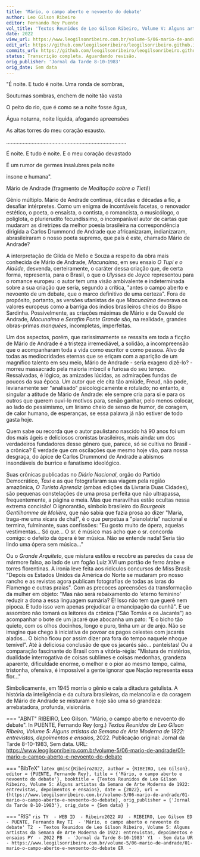 ```yaml
---
title: 'Mário, o campo aberto e nevoento do debate'
author: Leo Gilson Ribeiro
editor: Fernando Rey Puente
vol_title: 'Textos Reunidos de Leo Gilson Ribeiro, Volume V: Alguns artistas da Semana de Arte Moderna de 1922: entrevistas, depoimentos e ensaios'
date: 2022
view_url: https://www.leogilsonribeiro.com.br/volume-5/06-mario-de-andrade/01-mario-o-campo-aberto-e-nevoento-do-debate
edit_url: https://github.com/leogilsonribeiro/leogilsonribeiro.github.io/edit/main/docs/markdown/volume-5/06-mario-de-andrade/01-mario-o-campo-aberto-e-nevoento-do-debate.md
commits_url: https://github.com/leogilsonribeiro/leogilsonribeiro.github.io/commits/main/docs/markdown/volume-5/06-mario-de-andrade/01-mario-o-campo-aberto-e-nevoento-do-debate.md
status: Transcrição completa. Aguardando revisão.
orig_publisher: 'Jornal da Tarde 8-10-1983'
orig_date: Sem data
---
```


"É noite. E tudo é noite. Uma ronda de sombras,

Souturnas sombras, enchem de noite tão vasta

O peito do rio, que é como se a noite fosse água,

Água noturna, noite líquida, afogando apreensões

As altas torres do meu coração exausto.

................................................................................

É noite. E tudo é noite. E o meu coração devastado

É um rumor de germes insalubres pela noite

insone e humana".

Mário de Andrade (fragmento de *Meditação sobre o Tietê*)

Gênio múltiplo. Mário de Andrade continua, décadas e décadas a fio, a desafiar intérpretes. Como um enigma de incontáveis facetas, o renovador estético, o poeta, o ensaísta, o contista, o romancista, o musicólogo, o poliglota, o plurierudito fecundíssimo, o incomparável autor de cartas que mudaram as diretrizes da melhor poesia brasileira na correspondência dirigida a Carlos Drummond de Andrade que africanizaram, indianizaram, abrasileiraram o nosso poeta supremo, que país é este, chamado Mário de Andrade?

A interpretação de Gilda de Mello e Souza a respeito da obra mais conhecida de Mário de Andrade, *Macunaíma*, em seu ensaio *O Tupi e o Alaúde*, desvenda, certeiramente, o caráter dessa criação que, de certa forma, representa, para o Brasil, o que o *Ulysses* de Joyce representou para o romance europeu: o autor tem uma visão ambivalente e indeterminada sobre a sua criação que seria, segundo a crítica, "antes o campo aberto e nevoento de um debate, que o marco definitivo de uma certeza". Fora de propósito, portanto, as versões ufanistas de que *Macunaíma* devorava os valores europeus como a barriga dos índios brasileiros cheios do Bispo Sardinha. Possivelmente, as criações máximas de Mário e de Oswald de Andrade, *Macunaíma* e *Serafim Ponte Grande* são, na realidade, grandes obras-primas *manquées*, incompletas, imperfeitas.

Um dos aspectos, porém, que rarissimamente se ressalta em toda a ficção de Mário de Andrade é a tristeza irremediável, a solidão, a incompreensão que o acompanharam toda a vida como escritor e como pessoa. Alvo de todas as mediocridades eternas que se eriçam com a aparição de um magnífico talento em seu meio, Mário de Andrade - seria exagero dizê-lo? - morreu massacrado pela maioria imbecil e furiosa do seu tempo. Ressalvadas, é lógico, as amizades lúcidas, as admirações fundas de poucos da sua época. Um autor que ele cita tão amiúde, Freud, não pode, levianamente ser "analisado" psicologicamente e rotulado; no entanto, é singular a atitude de Mário de Andrade: ele sempre cria para si e para os outros que querem ouvi-lo motivos para, senão ganhar, pelo menos colocar, ao lado do pessimismo, um lirismo cheio de senso de humor, de coragem, de calor humano, de esperanças, se essa palavra já não estiver de todo gasta hoje.

Quem sabe ou recorda que o autor paulistano nascido há 90 anos foi um dos mais ágeis e deliciosos cronistas brasileiros, mais ainda: um dos verdadeiros fundadores desse gênero que, parece, só se cultiva no Brasil - a crônica? É verdade que cm oscilações que mesmo hoje vão, para nossa desgraça, do ápice de Carlos Drummond de Andrade a abismos insondáveis de burrice e fanatismo ideológico.

Suas crônicas publicadas no *Diário Nacional*, orgão do Partido Democrático, *Taxi* e as que fotografaram sua viagem pela região amazônica, *O Turista Aprendiz* (ambas edições da Livraria Duas Cidades), são pequenas constelações de uma prosa perfeita que não ultrapassa, frequentemente, a página e meia. Mas que maravilhas estão ocultas nessa extrema concisão! O ignorantão, símbolo brasileiro do *Bourgeois Gentilhomme* *de Molière,* que não sabia que fazia prosa ao dizer "Maria, traga-me uma xícara de chá!", é o que perpetua a "pianolatria" nacional e termina, fulminante, suas confissões: "Eu gosto muito de ópera, aquelas vestimentas... Só que... O sr. é músico mas acho que o sr. concorda comigo: o defeito da ópera é ter música. Não se entende nada! Seria tão lindo uma ópera sem música..."

Ou o *Grande Arquiteto*, que mistura estilos e recobre as paredes da casa de mármore falso, ao lado de um fogão Luiz XVI um portão de ferro árabe e torres florentinas. A ironia leve feita aos ridículos concursos de Miss Brasil: "Depois os Estados Unidos da América do Norte se mudaram pro nosso rancho e as revistas agora publicam fotografias de todas as iaras do Flamengo e outras praias". Com as precoces apreensões da transformação da mulher em objeto: "Mas não será rebaixamento do 'eterno feminino' reduzir a dona a essa linguagem sumária? É! Isso não tem que guerê nem pipoca. E tudo isso vem apenas prejudicar a emancipação da cunhã". E ue assombro não tomará os leitores da crônica ("São Tomás e os Jacarés") ao acompanhar o bote de um jacaré que abocanha um pato: "E o bicho tão quieto, com os olhos docinhos, longo e puro, tinha um ar de anjo. Não se imagine que chego à iniciativa de povoar os pagos celestes com jacarés alados... O bicho ficou por assim dizer pra fora do tempo naquele nhoque temível". Até à deliciosa conclusão de que os jacarés são... panteístas! Ou a comparação fascinante do Brasil com a vitória-régia: "Mistura de mistérios, dualidade interrogativa de coisas sublimes e coisas medonhas, grandeza aparente, dificuldade enorme, o melhor e o pior ao mesmo tempo, calma, tristonha, ofensiva, é impossível a gente ignorar que Nação representa essa flor..."

Simbolicamente, em 1945 morria o gênio e caía a ditadura getulista. A história da inteligência e da cultura brasileiras, da melancolia e da coragem de Mário de Andrade se misturam e hoje são uma só grandeza: arrebatadora, profunda, visionária.


=== "ABNT"
    RIBEIRO, Leo Gilson. "Mário, o campo aberto e nevoento do debate". In PUENTE, Fernando Rey (org.) <em>Textos Reunidos de Leo Gilson Ribeiro, Volume 5: Alguns artistas da Semana de Arte Moderna de 1922: entrevistas, depoimentos e ensaios</em>, 2022. Publicação original: Jornal da Tarde 8-10-1983, Sem data. URL: <a href="stable_url">https://www.leogilsonribeiro.com.br/volume-5/06-mario-de-andrade/01-mario-o-campo-aberto-e-nevoento-do-debate</a>

=== "BibTeX"
    ```latex
    @misc{Ribeiro2022,
    author = {RIBEIRO, Leo Gilson},
    editor = {PUENTE, Fernando Rey},
    title = {'Mário, o campo aberto e nevoento do debate'},
    booktitle = {Textos Reunidos de Leo Gilson Ribeiro, Volume 5: Alguns artistas da Semana de Arte Moderna de 1922: entrevistas, depoimentos e ensaios},
    date = {2022},
    url = {https://www.leogilsonribeiro.com.br/volume-5/06-mario-de-andrade/01-mario-o-campo-aberto-e-nevoento-do-debate},
    orig_publisher = {'Jornal da Tarde 8-10-1983'},
    orig_date = {Sem data}
    }
    ```

=== "RIS"
    ```ris
    TY  - WEB
    ID  - Ribeiro2022
    AU  - RIBEIRO, Leo Gilson
    ED  - PUENTE, Fernando Rey
    TI  - 'Mário, o campo aberto e nevoento do debate'
    T2  - Textos Reunidos de Leo Gilson Ribeiro, Volume 5: Alguns artistas da Semana de Arte Moderna de 1922: entrevistas, depoimentos e ensaios
    PY  - 2022
    PB  - 'Jornal da Tarde 8-10-1983'
    Y1  - Sem data
    UR  - https://www.leogilsonribeiro.com.br/volume-5/06-mario-de-andrade/01-mario-o-campo-aberto-e-nevoento-do-debate
    ER  - 
    ```
